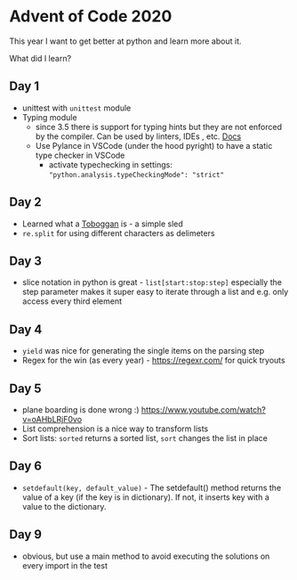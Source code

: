 # Advent of Code 2020

This year I want to get better at python and learn more about it.

What did I learn?

## Day 1

* unittest with `unittest` module
* Typing module
    * since 3.5 there is support for typing hints but they are not enforced by the compiler. Can be used by linters, IDEs , etc. [Docs](https://docs.python.org/3/library/typing.html#module-typing)
    * Use Pylance in VSCode (under the hood pyright) to have a static type checker in VSCode
        * activate typechecking in settings: `"python.analysis.typeCheckingMode": "strict"`

## Day 2

* Learned what a [Toboggan](https://en.wikipedia.org/wiki/Toboggan) is - a simple sled
* `re.split` for using different characters as delimeters

## Day 3

* slice notation in python is great - `list[start:stop:step]` especially the step parameter makes it super easy to iterate through a list and e.g. only access every third element

## Day 4

* `yield` was nice for generating the single items on the parsing step
* Regex for the win (as every year) - https://regexr.com/ for quick tryouts

## Day 5

* plane boarding is done wrong :) https://www.youtube.com/watch?v=oAHbLRjF0vo
* List comprehension is a nice way to transform lists
* Sort lists: `sorted` returns a sorted list, `sort` changes the list in place

## Day 6

* `setdefault(key, default_value)` - The setdefault() method returns the value of a key (if the key is in dictionary). If not, it inserts key with a value to the dictionary.

## Day 9

* obvious, but use a main method to avoid executing the solutions on every import in the test